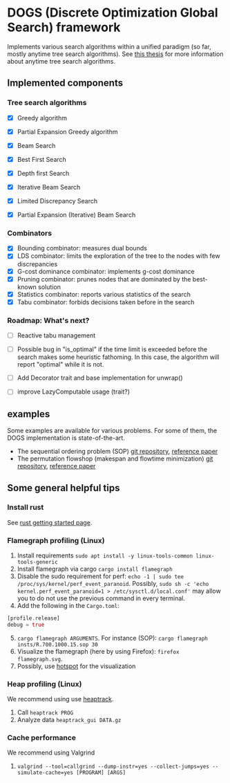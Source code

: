 # DOGS (Discrete Optimization Global Search) framework

Implements various search algorithms within a unified paradigm (so far, mostly anytime tree search algorithms).
See [this thesis](https://www.researchgate.net/publication/346063021_Anytime_tree_search_for_combinatorial_optimization) for more information about anytime tree search algorithms.

## Implemented components

### Tree search algorithms

- [X] Greedy algorithm
- [X] Partial Expansion Greedy algorithm
- [X] Beam Search
- [X] Best First Search
- [X] Depth first Search
- [X] Iterative Beam Search
- [X] Limited Discrepancy Search
- [X] Partial Expansion (Iterative) Beam Search


### Combinators

- [X] Bounding combinator: measures dual bounds
- [X] LDS combinator: limits the exploration of the tree to the nodes with few discrepancies
- [X] G-cost dominance combinator: implements g-cost dominance
- [X] Pruning combinator: prunes nodes that are dominated by the best-known solution
- [X] Statistics combinator: reports various statistics of the search
- [X] Tabu combinator: forbids decisions taken before in the search

### Roadmap: What's next?

- [ ] Reactive tabu management
- [ ] Possible bug in "is_optimal" if the time limit is exceeded before the search makes some
      heuristic fathoming. In this case, the algorithm will report "optimal" while it is not.
- [ ] Add Decorator trait and base implementation for unwrap()
- [ ] improve LazyComputable usage (trait?)


## examples

Some examples are available for various problems. For some of them, the DOGS implementation is state-of-the-art.

- The sequential ordering problem (SOP) [git repository](https://github.com/librallu/dogs-sop), [reference paper](https://www.researchgate.net/publication/343267812_Tree_search_for_the_Sequential_Ordering_Problem)
- The permutation flowshop (makespan and flowtime minimization) [git repository](https://github.com/librallu/dogs-pfsp), [reference paper](https://www.researchgate.net/publication/344219325_Iterative_beam_search_algorithms_for_the_permutation_flowshop)


## Some general helpful tips

### Install rust

See [rust getting started page](https://www.rust-lang.org/learn/get-started).


### Flamegraph profiling (Linux)

1. Install requirements ```sudo apt install -y linux-tools-common linux-tools-generic```
2. Install flamegraph via cargo ```cargo install flamegraph```
3. Disable the sudo requirement for perf: ```echo -1 | sudo tee /proc/sys/kernel/perf_event_paranoid```. Possibly, `sudo sh -c 'echo kernel.perf_event_paranoid=1 > /etc/sysctl.d/local.conf'` may allow you to do not use the previous command in every terminal.
4. Add the following in the ``Cargo.toml``:
```rust
[profile.release]
debug = true
```
5. ```cargo flamegraph ARGUMENTS```. For instance (SOP): ```cargo flamegraph insts/R.700.1000.15.sop 30```
6. Visualize the flamegraph (here by using Firefox): ```firefox flamegraph.svg```.
7. Possibly, use [hotspot](https://github.com/KDAB/hotspot/) for the visualization


### Heap profiling (Linux)

We recommend using use [heaptrack](https://github.com/KDE/heaptrack).

1. Call `heaptrack PROG`
2. Analyze data `heaptrack_gui DATA.gz`


### Cache performance

We recommend using Valgrind

1. `valgrind --tool=callgrind --dump-instr=yes --collect-jumps=yes --simulate-cache=yes [PROGRAM] [ARGS]`
